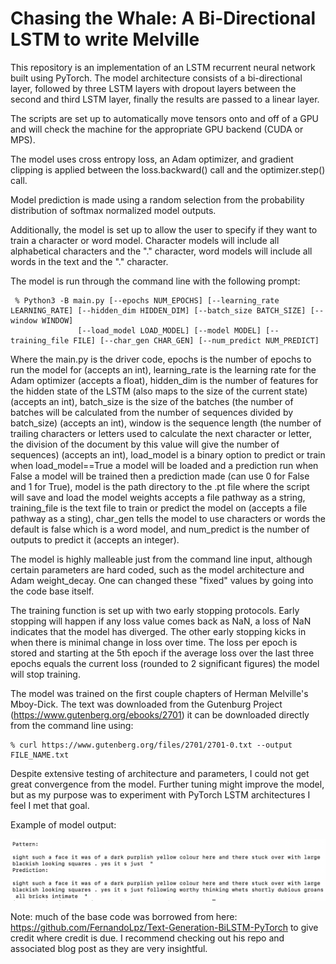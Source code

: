 # Chasing the Whale: A Bi-Directional LSTM to write Melville

This repository is an implementation of an LSTM recurrent neural network built using PyTorch. The model architecture consists of a bi-directional layer, followed by three LSTM layers with dropout layers between the second and third LSTM layer, finally the results are passed to a linear layer. 

The scripts are set up to automatically move tensors onto and off of a GPU and will check the machine for the appropriate GPU backend (CUDA or MPS). 

The model uses cross entropy loss, an Adam optimizer, and gradient clipping is applied between the loss.backward() call and the optimizer.step() call. 

Model prediction is made using a random selection from the probability distribution of softmax normalized model outputs.

Additionally, the model is set up to allow the user to specify if they want to train a character or word model. Character models will include all alphabetical characters and the "." character, word models will include all words in the text and the "." character. 

The model is run through the command line with the following prompt:
```
 % Python3 -B main.py [--epochs NUM_EPOCHS] [--learning_rate LEARNING_RATE] [--hidden_dim HIDDEN_DIM] [--batch_size BATCH_SIZE] [--window WINDOW]
               [--load_model LOAD_MODEL] [--model MODEL] [--training_file FILE] [--char_gen CHAR_GEN] [--num_predict NUM_PREDICT]
```

Where the main.py is the driver code, epochs is the number of epochs to run the model for (accepts an int), learning_rate is the learning rate for the Adam optimizer (accepts a float), hidden_dim is the number of features for the hidden state of the LSTM (also maps to the size of the current state) (accepts an int), batch_size is the size of the batches (the number of batches will be calculated from the number of sequences divided by batch_size) (accepts an int), window is the sequence length (the number of trailing characters or letters used to calculate the next character or letter, the division of the document by this value will give the number of sequences) (accepts an int), load_model is a binary option to predict or train when load_model==True a model will be loaded and a prediction run when False a model will be trained then a prediction made (can use 0 for False and 1 for True), model is the path directory to the .pt file where the script will save and load the model weights accepts a file pathway as a string, training_file is the text file to train or predict the model on (accepts a file pathway as a sting), char_gen tells the model to use characters or words the default is false which is a word model, and num_predict is the number of outputs to predict it (accepts an integer).

The model is highly malleable just from the command line input, although certain parameters are hard coded, such as the model architecture and Adam weight_decay. One can changed these "fixed" values by going into the code base itself.

The training function is set up with two early stopping protocols. Early stopping will happen if any loss value comes back as NaN, a loss of NaN indicates that the model has diverged. The other early stopping kicks in when there is minimal change in loss over time. The loss per epoch is stored and starting at the 5th epoch if the average loss over the last three epochs equals the current loss (rounded to 2 significant figures) the model will stop training.

The model was trained on the first couple chapters of Herman Melville's Mboy-Dick. The text was downloaded from the Gutenburg Project (https://www.gutenberg.org/ebooks/2701) it can be downloaded directly from the command line using:
```
% curl https://www.gutenberg.org/files/2701/2701-0.txt --output FILE_NAME.txt
```

Despite extensive testing of architecture and parameters, I could not get great convergence from the model. Further tuning might improve the model, but as my purpose was to experiment with PyTorch LSTM architectures I feel I met that goal.

Example of model output:

![](https://github.com/sjwright90/LSTM_word_generator/blob/main/figs/output.png)

Note: much of the base code was borrowed from here: https://github.com/FernandoLpz/Text-Generation-BiLSTM-PyTorch to give credit where credit is due. I recommend checking out his repo and associated blog post as they are very insightful.
